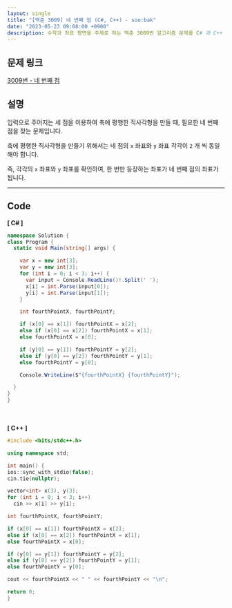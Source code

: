 ```yaml
---
layout: single
title: "[백준 3009] 네 번째 점 (C#, C++) - soo:bak"
date: "2023-05-23 09:08:00 +0900"
description: 수학과 좌표 평면을 주제로 하는 백준 3009번 알고리즘 문제를 C# 과 C++ 로 풀이 및 해설
---
```


## 문제 링크
  [3009번 - 네 번째 점](https://www.acmicpc.net/problem/3009)

## 설명
입력으로 주어지는 세 점을 이용하여 축에 평행한 직사각형을 만들 때, 필요한 네 번째 점을 찾는 문제입니다. <br>

축에 평행한 직사각형을 만들기 위해서는 네 점의 `x` 좌표와 `y` 좌표 각각이 `2` 개 씩 동일해야 합니다. <br>

즉, 각각의 `x` 좌표와 `y` 좌표를 확인하여, 한 번만 등장하는 좌표가 네 번째 점의 좌표가 됩니다. <br>

- - -

## Code
<b>[ C# ] </b>
<br>

  ```c#
namespace Solution {
  class Program {
    static void Main(string[] args) {

      var x = new int[3];
      var y = new int[3];
      for (int i = 0; i < 3; i++) {
        var input = Console.ReadLine()!.Split(' ');
        x[i] = int.Parse(input[0]);
        y[i] = int.Parse(input[1]);
      }

      int fourthPointX, fourthPointY;

      if (x[0] == x[1]) fourthPointX = x[2];
      else if (x[0] == x[2]) fourthPointX = x[1];
      else fourthPointX = x[0];

      if (y[0] == y[1]) fourthPointY = y[2];
      else if (y[0] == y[2]) fourthPointY = y[1];
      else fourthPointY = y[0];

      Console.WriteLine($"{fourthPointX} {fourthPointY}");

    }
  }
}
  ```
<br><br>
<b>[ C++ ] </b>
<br>

  ```c++
#include <bits/stdc++.h>

using namespace std;

int main() {
  ios::sync_with_stdio(false);
  cin.tie(nullptr);

  vector<int> x(3), y(3);
  for (int i = 0; i < 3; i++)
    cin >> x[i] >> y[i];

  int fourthPointX, fourthPointY;

  if (x[0] == x[1]) fourthPointX = x[2];
  else if (x[0] == x[2]) fourthPointX = x[1];
  else fourthPointX = x[0];

  if (y[0] == y[1]) fourthPointY = y[2];
  else if (y[0] == y[2]) fourthPointY = y[1];
  else fourthPointY = y[0];

  cout << fourthPointX << " " << fourthPointY << "\n";

  return 0;
}
  ```
